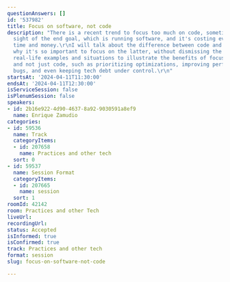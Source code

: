 ```yaml
---
questionAnswers: []
id: '537982'
title: Focus on software, not code
description: "There is a recent trend to focus too much on code, sometimes losing
  sight of the end goal, which is running software, and it's costing everybody precious
  time and money.\r\nI will talk about the difference between code and software, and
  why it's so important to focus on the latter, without dismissing the former, using
  real-life examples and situations to illustrate the benefits of focusing on software
  and not just code, such as prioritizing optimizations, improving performance, fixing
  bugs, and even keeping tech debt under control.\r\n"
startsAt: '2024-04-11T11:30:00'
endsAt: '2024-04-11T12:30:00'
isServiceSession: false
isPlenumSession: false
speakers:
- id: 2b16e922-4d90-4637-8a92-9030591a8ef9
  name: Enrique Zamudio
categories:
- id: 59536
  name: Track
  categoryItems:
  - id: 207658
    name: Practices and other tech
  sort: 0
- id: 59537
  name: Session Format
  categoryItems:
  - id: 207665
    name: session
  sort: 1
roomId: 42142
room: Practices and other Tech
liveUrl: 
recordingUrl: 
status: Accepted
isInformed: true
isConfirmed: true
track: Practices and other tech
format: session
slug: focus-on-software-not-code

---
```

